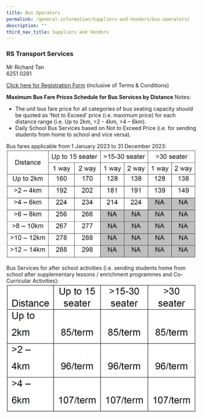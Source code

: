 ```yaml
---
title: Bus Operators
permalink: /general-information/Suppliers-and-Vendors/bus-operators/
description: ""
third_nav_title: Suppliers and Vendors
---
```

### RS Transport Services

Mr Richard Tan
<br>6251 0281

  
[Click here for Registration Form](https://go.gov.sg/sajs-bus-operator-registration)&nbsp;(inclusive of Terms &amp; Conditions)

**Maximum Bus Fare Prices Schedule for Bus Services by Distance**
Notes:
* The unit bus fare price for all categories of bus seating capacity should be quoted as ‘Not to Exceed’ price (i.e. maximum price) for each distance range (i.e. Up to 2km, &gt;2 - 4km, &gt;4 – 6km).
* Daily School Bus Services based on Not to Exceed Price (i.e. for sending students from home to school and vice versa).

Bus fares applicable from 1 January 2023 to 31 December 2023:
![](/images/bus%20fare%202023.PNG)

Bus Services for after school activities (i.e. sending students home from school after supplementary lessons / enrichment programmes and Co-Curricular Activities):
![](/images/bus%20fare%20-%20after%20school%202023.PNG)